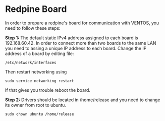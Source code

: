 Redpine Board
=============

In order to prepare a redpine's board for communication with VENTOS, you need to follow these steps:

**Step 1:** The default static IPv4 address assigned to each board is 192.168.60.42. In order to connect more than two boards to the same LAN you need to assing a unique IP address to each board. Change the IP address of a board by editing file:

    /etc/network/interfaces
    
Then restart networking using

    sudo service networking restart

If that gives you trouble reboot the board.

**Step 2:** Drivers should be located in /home/release and you need to change its owner from root to ubuntu.

    sudo chown ubuntu /home/release